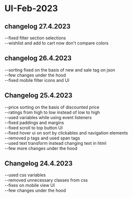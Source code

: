 # UI-Feb-2023

## changelog 27.4.2023<br>

--fixed filter section selections <br>
--wishlist and add to cart now don't compare colors <br>

## changelog 26.4.2023<br>

--sorting fixed on the basis of new and sale tag on json <br>
--few changes under the hood <br>
--fixed mobile filter icons and UI<br>

## Changelog 25.4.2023<br>

--price sorting on the basis of discounted price<br>
--ratings from high to low instead of low to high<br>
--used variables while using event listeners<br>
--fixed paddings and margins<br>
--fixed scroll to top button UI<br>
--fixed hover ui on sort by clickables and navigation elements<br>
--removed p tags and used span tags<br>
--used text transform instead changing text in html<br>
--few more changes under the hood<br>

## Changelog 24.4.2023<br>

--used css variables<br>
--removed unnecessary classes from css<br>
--fixes on mobile view UI<br>
--few changes under the hood<br>
